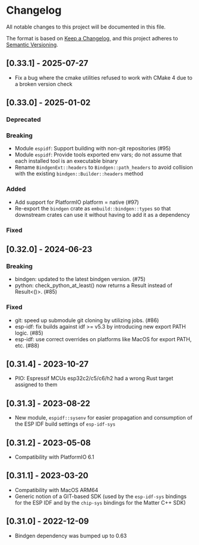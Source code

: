 # Changelog

All notable changes to this project will be documented in this file.

The format is based on [Keep a Changelog](https://keepachangelog.com/en/1.0.0/),
and this project adheres to [Semantic Versioning](https://semver.org/spec/v2.0.0.html).

## [0.33.1] - 2025-07-27
- Fix a bug where the cmake utilities refused to work with CMake 4 due to a broken version check

## [0.33.0] - 2025-01-02

### Deprecated

### Breaking
- Module `espidf`: Support building with non-git repositories (#95)
- Module `espidf`: Provide tools exported env vars; do not assume that each installed tool is an executable binary
- Rename `BindgenExt::headers` to `Bindgen::path_headers` to avoid collision with the existing `bindgen::Builder::headers` method

### Added
- Add support for PlatformIO platform = native (#97)
- Re-export the `bindgen` crate as `embuild::bindgen::types` so that downstream crates can use it without having to add it as a dependency

### Fixed

## [0.32.0] - 2024-06-23
### Breaking
* bindgen: updated to the latest bindgen version. (#75)
* python: check_python_at_least() now returns a Result<PythonVersion> instead of Result<()>. (#85)
### Fixed
* git: speed up submodule git cloning by utilizing jobs. (#86)
* esp-idf: fix builds against idf >= v5.3 by introducing new export PATH logic. (#85)
* esp-idf: use correct overrides on platforms like MacOS for export PATH, etc. (#88)

## [0.31.4] - 2023-10-27
* PIO: Espressif MCUs esp32c2/c5/c6/h2 had a wrong Rust target assigned to them

## [0.31.3] - 2023-08-22
* New module, `espidf::sysenv` for easier propagation and consumption of the ESP IDF build settings of `esp-idf-sys`

## [0.31.2] - 2023-05-08
* Compatibility with PlatformIO 6.1

## [0.31.1] - 2023-03-20
* Compatibility with MacOS ARM64
* Generic notion of a GIT-based SDK (used by the `esp-idf-sys` bindings for the ESP IDF and by the `chip-sys` bindings for the Matter C++ SDK)

## [0.31.0] - 2022-12-09
* Bindgen dependency was bumped up to 0.63
